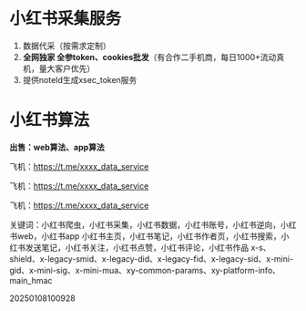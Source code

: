 # 小红书采集服务
1. 数据代采（按需求定制）
2. **全网独家 全参token、cookies批发**（有合作二手机商，每日1000+流动真机，量大客户优先）
3. 提供noteId生成xsec_token服务

# 小红书算法
**出售：web算法、app算法**

飞机：https://t.me/xxxx_data_service

飞机：https://t.me/xxxx_data_service

飞机：https://t.me/xxxx_data_service




关键词：小红书爬虫，小红书采集，小红书数据，小红书账号，小红书逆向，小红书web，小红书app
小红书主页，小红书笔记，小红书作者页，小红书搜索，小红书发送笔记，小红书关注，小红书点赞，小红书评论，小红书作品
x-s、shield、x-legacy-smid、x-legacy-did、x-legacy-fid、x-legacy-sid、x-mini-gid、x-mini-sig、x-mini-mua、xy-common-params、xy-platform-info、main_hmac

20250108100928
